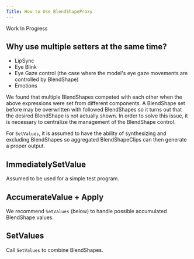 ```yaml
---
Title: How to Use BlendShapeProxy
---
```


Work In Progress

## Why use multiple setters at the same time?

* LipSync
* Eye Blink
* Eye Gaze control (the case where the model's eye gaze movements are controlled by BlendShape)
* Emotions

We found that multiple BlendShapes competed with each other when the above expressions were set from different components.
A BlendShape set before may be overwritten with followed BlendShapes so it turns out that the desired BlendShape is not actually shown.
In order to solve this issue, it is necessary to centralize the management of the BlendShape control.

For `SetValues`, it is assumed to have the ability of synthesizing and excluding BlendShapes so aggregated BlendShapeClips can then generate a proper output.

## ImmediatelySetValue
Assumed to be used for a simple test program.

## AccumerateValue + Apply
We recommend `SetValues` (below) to handle possible accumulated BlendShape values.

## SetValues
Call `SetValues` to combine BlendShapes.
